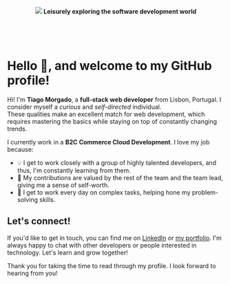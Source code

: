 <!--
**tiagomorgado/tiagomorgado** is a ✨ _special_ ✨ repository because its `README.md` (this file) appears on your GitHub profile.

Here are some ideas to get you started:

- 🔭 I’m currently working on ...
- 🌱 I’m currently learning ...
- 👯 I’m looking to collaborate on ...
- 🤔 I’m looking for help with ...
- 💬 Ask me about ...
- 📫 How to reach me: ...
- 😄 Pronouns: ...
- ⚡ Fun fact: ...
-->
<p align="center">
<img src="https://github.com/wanderindev/wanderindev/blob/master/assets/about-cover.png" />
<b>Leisurely exploring the software development world</b>
</p>
<p align="center">&nbsp;</p>
<p align="center">&nbsp;</p>


# Hello 👋, and welcome to my GitHub profile!

Hi! I'm **Tiago Morgado**, a **full-stack web developer** from Lisbon, Portugal.  I consider myself a *curious* and *self-directed* individual.  
These qualities make an excellent match for web development, which requires mastering the basics while staying on top of constantly changing trends.

I currently work in a **B2C Commerce Cloud Development**.  I love my job because:

- 💡 I get to work closely with a group of highly talented developers, and thus, I'm constantly learning from them.
- 🤝 My contributions are valued by the rest of the team and the team lead, giving me a sense of self-worth.
- 🧐 I get to work every day on complex tasks, helping hone my problem-solving skills.


## Let's connect!

If you'd like to get in touch, you can find me on [LinkedIn](https://www.linkedin.com/in/tiagoalcmorgado/) or [my portfolio](https://www.morgadoweb.pt).  I'm always happy to chat with other developers or people interested in technology. Let's learn and grow together!

Thank you for taking the time to read through my profile. I look forward to hearing from you!
